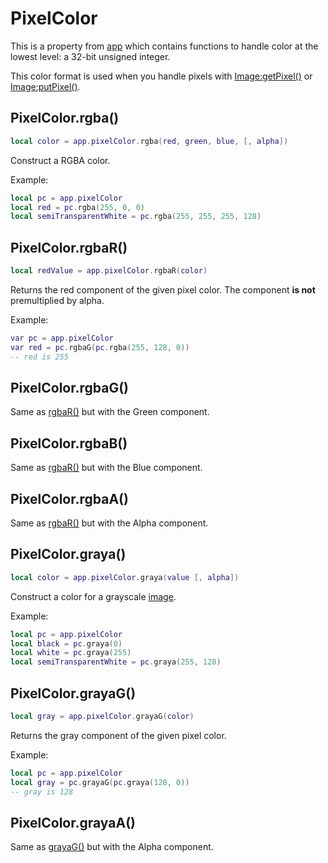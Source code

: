 # PixelColor

This is a property from [app](app.md) which contains functions to
handle color at the lowest level: a 32-bit unsigned integer.

This color format is used when you handle pixels with
[Image:getPixel()](image.md#imagegetpixel) or
[Image:putPixel()](image.md#imageputpixel).

## PixelColor.rgba()

```lua
local color = app.pixelColor.rgba(red, green, blue, [, alpha])
```

Construct a RGBA color.

Example:

```lua
local pc = app.pixelColor
local red = pc.rgba(255, 0, 0)
local semiTransparentWhite = pc.rgba(255, 255, 255, 128)
```

## PixelColor.rgbaR()

```lua
local redValue = app.pixelColor.rgbaR(color)
```

Returns the red component of the given pixel color.
The component **is not** premultiplied by alpha.

Example:

```lua
var pc = app.pixelColor
var red = pc.rgbaG(pc.rgba(255, 128, 0))
-- red is 255
```

## PixelColor.rgbaG()

Same as [rgbaR()](#pixelcolorrgbar) but with the Green component.

## PixelColor.rgbaB()

Same as [rgbaR()](#pixelcolorrgbar) but with the Blue component.

## PixelColor.rgbaA()

Same as [rgbaR()](#pixelcolorrgbar) but with the Alpha component.

## PixelColor.graya()

```lua
local color = app.pixelColor.graya(value [, alpha])
```

Construct a color for a grayscale [image](image.md).

Example:

```lua
local pc = app.pixelColor
local black = pc.graya(0)
local white = pc.graya(255)
local semiTransparentWhite = pc.graya(255, 128)
```

## PixelColor.grayaG()

```lua
local gray = app.pixelColor.grayaG(color)
```

Returns the gray component of the given pixel color.

Example:

```lua
local pc = app.pixelColor
local gray = pc.grayaG(pc.graya(128, 0))
-- gray is 128
```

## PixelColor.grayaA()

Same as [grayaG()](#pixelcolorgrayag) but with the Alpha component.

